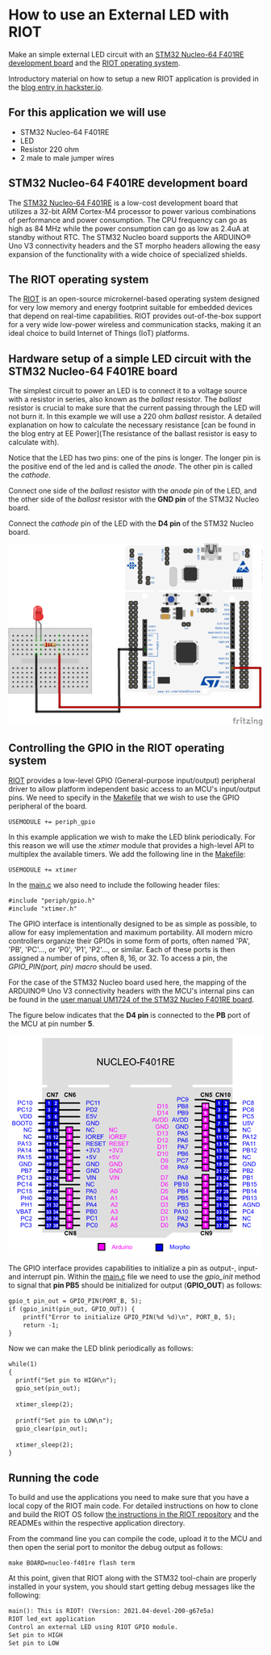 # How to use an External LED with RIOT

Make an simple external LED circuit with an [STM32 Nucleo-64 F401RE development board](https://www.st.com/en/evaluation-tools/nucleo-f401re.html) and the [RIOT operating system](https://github.com/RIOT-OS/RIOT).

Introductory material on how to setup a new RIOT application is provided in the [blog entry in hackster.io](https://www.hackster.io/ichatz/control-external-led-using-riot-os-b626da).

## For this application we will use
- STM32 Nucleo-64 F401RE
- LED
- Resistor 220 ohm
- 2 male to male jumper wires

## STM32 Nucleo-64 F401RE development board

The [STM32 Nucleo-64 F401RE](https://www.st.com/en/evaluation-tools/nucleo-f401re.html) is a low-cost development board that utilizes a 32-bit ARM Cortex-M4 processor to power various combinations of performance and power consumption. The CPU frequency can go as high as 84 MHz while the power consumption can go as low as 2.4uA at standby without RTC. The STM32 Nucleo board supports the ARDUINO® Uno V3 connectivity headers and the ST morpho headers allowing the easy expansion of the functionality with a wide choice of specialized shields.

## The RIOT operating system

The [RIOT](https://github.com/RIOT-OS/RIOT) is an open-source microkernel-based operating system designed for very low memory and energy footprint suitable for embedded devices that depend on real-time capabilities. RIOT provides out-of-the-box support for a very wide low-power wireless and communication stacks, making it an ideal choice to build Internet of Things (IoT) platforms.

## Hardware setup of a simple LED circuit with the STM32 Nucleo-64 F401RE board

The simplest circuit to power an LED is to connect it to a voltage source with a resistor in series, also known as the _ballast_ resistor. The _ballast_ resistor is crucial to make sure that the current passing through the LED will not burn it. In this example we will use a 220 ohm _ballast_ resistor. A detailed explanation on how to calculate the necessary resistance [can be found in the blog entry at EE Power](The resistance of the ballast resistor is easy to calculate with).

Notice that the LED has two pins: one of the pins is longer. The longer pin is the positive end of the led and is called the _anode_. The other pin is called the _cathode_.

Connect one side of the _ballast_ resistor with the _anode_ pin of the LED, and the other side of the _ballast_ resistor with the **GND pin** of the STM32 Nucleo board.

Connect the _cathode_ pin of the LED with the **D4 pin** of the STM32 Nucleo board.

![Wiring of hardware components](circuit/circuit_bb.png)

## Controlling the GPIO in the RIOT operating system

[RIOT](https://github.com/RIOT-OS/RIOT) provides a low-level GPIO (General-purpose input/output) peripheral driver to allow platform independent basic access to an MCU's input/output pins. We need to specify in the [Makefile](Makefile) that we wish to use the GPIO peripheral of the board.

```
USEMODULE += periph_gpio
```

In this example application we wish to make the LED blink periodically. For this reason we will use the _xtimer_ module that provides a high-level API to multiplex the available timers. We add the following line in the [Makefile](Makefile):

```
USEMODULE += xtimer
```

In the [main.c](main.c) we also need to include the following header files:

```
#include "periph/gpio.h"
#include "xtimer.h"
```

The GPIO interface is intentionally designed to be as simple as possible, to allow for easy implementation and maximum portability. All modern micro controllers organize their GPIOs in some form of ports, often named 'PA', 'PB', 'PC'..., or 'P0', 'P1', 'P2'..., or similar. Each of these ports is then assigned a number of pins, often 8, 16, or 32. To access a pin, the _GPIO_PIN(port, pin) macro_ should be used.

For the case of the STM32 Nucleo board used here, the mapping of the ARDUINO® Uno V3 connectivity headers with the MCU's internal pins can be found in the [user manual UM1724 of the STM32 Nucleo F401RE board](https://www.st.com/resource/en/user_manual/dm00105823-stm32-nucleo64-boards-mb1136-stmicroelectronics.pdf).

The figure below indicates that the **D4 pin** is connected to the **PB** port of the MCU at pin number **5**.

![ARDUINO® connectors on NUCLEO-F401RE](../temperature_humidity/slides/fig/pinouts.png)


The GPIO interface provides capabilities to initialize a pin as output-, input- and interrupt pin. Within the [main.c](main.c) file we need to use the _gpio_init_ method to signal that **pin PB5** should be initialized for output (**GPIO_OUT**) as follows:


```
gpio_t pin_out = GPIO_PIN(PORT_B, 5);
if (gpio_init(pin_out, GPIO_OUT)) {
    printf("Error to initialize GPIO_PIN(%d %d)\n", PORT_B, 5);
    return -1;
}
```

Now we can make the LED blink periodically as follows:

```
while(1)
{
  printf("Set pin to HIGH\n");
  gpio_set(pin_out);

  xtimer_sleep(2);

  printf("Set pin to LOW\n");
  gpio_clear(pin_out);

  xtimer_sleep(2);
}
```


## Running the code

To build and use the applications you need to make sure that you have a local copy of the RIOT main code. For detailed instructions on how to clone and build the RIOT OS follow [the instructions in the RIOT repository](https://github.com/RIOT-OS/RIOT/blob/master/README.md#getting-started) and the READMEs within the respective application directory.

From the command line you can compile the code, upload it to the MCU and then open the serial port to monitor the debug output as follows:

```
make BOARD=nucleo-f401re flash term
```

At this point, given that RIOT along with the STM32 tool-chain are properly installed in your system, you should start getting debug messages like the following:

```
main(): This is RIOT! (Version: 2021.04-devel-200-g67e5a)
RIOT led_ext application
Control an external LED using RIOT GPIO module.
Set pin to HIGH
Set pin to LOW
```
